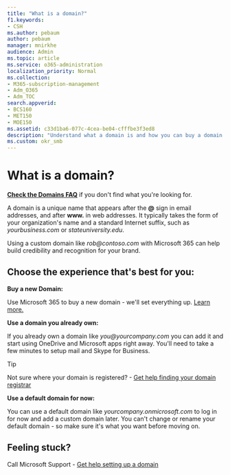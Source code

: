 ```yaml
---
title: "What is a domain?"
f1.keywords:
- CSH
ms.author: pebaum
author: pebaum
manager: mnirkhe
audience: Admin
ms.topic: article
ms.service: o365-administration
localization_priority: Normal
ms.collection: 
- M365-subscription-management
- Adm_O365
- Adm_TOC
search.appverid:
- BCS160
- MET150
- MOE150
ms.assetid: c33d1ba6-077c-4cea-be04-cfffbe3f3ed8
description: "Understand what a domain is and how you can buy a domain or use the default domain of your business."
ms.custom: okr_smb
---
```


# What is a domain?

 **[Check the Domains FAQ](../setup/domains-faq.md)** if you don't find what you're looking for. 
  
A domain is a unique name that appears after the **@** sign in email addresses, and after **www.** in web addresses. It typically takes the form of your organization's name and a standard Internet suffix, such as *yourbusiness.<span>com* or *stateuniversity.<span>edu*. 
  
Using a custom domain like *rob@contoso.<span>com* with Microsoft 365 can help build credibility and recognition for your brand. 
  
## Choose the experience that's best for you:

 **Buy a new Domain:**
  
Use Microsoft 365 to buy a new domain - we'll set everything up. [Learn more.](buy-a-domain-name.md)
  
 **Use a domain you already own:**
  
If you already own a domain like  *you@yourcompany.<span>com*  you can add it and start using OneDrive and Microsoft apps right away. You'll need to take a few minutes to setup mail and Skype for Business. 
  
> [!TIP]
> Not sure where your domain is registered? - [Get help finding your domain registrar](find-your-domain-registrar.md)
  
 **Use a default domain for now:**
  
You can use a default domain like  *yourcompany.onmicrosoft.<span>com*  to log in for now and add a custom domain later. You can't change or rename your default domain - so make sure it's what you want before moving on. 
  
## Feeling stuck?

Call Microsoft Support - [Get help setting up a domain](../contact-support-for-business-products.md)
  

